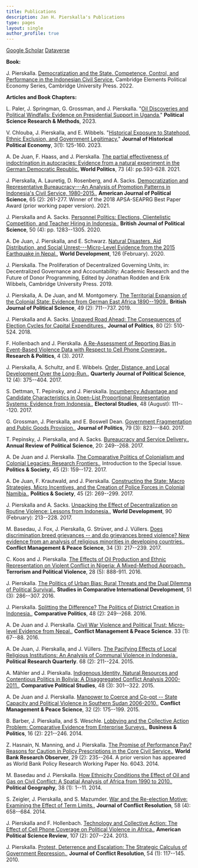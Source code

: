 ```yaml
---
title: Publications
description: Jan H. Pierskalla's Publications
type: pages
layout: single
author_profile: true
---
```


[Google Scholar](https://scholar.google.com/citations?user=qMFWICsAAAAJ&hl=en&oi=ao)
[Dataverse](https://dataverse.harvard.edu/dataverse/pierskalla)

__Book:__

J. Pierskalla. [Democratization and the State. Competence, Control, and Performance in the Indonesian Civil Service](https://doi.org/10.1017/9781009264839), Cambridge Elements Political Economy Series, Cambridge University Press. 2022.

__Articles and Book Chapters:__

L. Paler, J. Springman, G. Grossman, and J. Pierskalla. "[Oil Discoveries and Political Windfalls: Evidence on Presidential Support in Uganda.](https://doi.org/10.1017/psrm.2023.14)" **Political Science Research & Methods**, 2023.

V. Chlouba, J. Pierskalla, and E. Wibbels. "[Historical Exposure to Statehood, Ethnic Exclusion, and Government Legitimacy.](http://dx.doi.org/10.1561/115.00000048)" **Journal of Historical Political Economy**, 3(1): 125-160. 2023.

A. De Juan, F. Haass, and J. Pierskalla. [The partial effectiveness of indoctrination in autocracies: Evidence from a natural experiment in the German Democratic Republic.](https://www.cambridge.org/core/journals/world-politics/article/abs/partial-effectiveness-of-indoctrination-in-autocracies/3E8EDA6B1DCEB8DCCEB697864B092BDC) **World Politics**, 73 (4): pp.593-628. 2021. 

J. Pierskalla, A. Lauretig, D. Rosenberg, and A. Sacks. [Democratization and Representative Bureaucracy---An Analysis of Promotion Patterns in Indonesia's Civil Service, 1980-2015.](https://onlinelibrary.wiley.com/doi/abs/10.1111/ajps.12536), **American Journal of Political Science**, 65 (2): 261-277. Winner of the 2018 APSA-SEAPRG Best Paper Award (prior working paper version). 2021. 

J. Pierskalla and A. Sacks. [Personnel Politics: Elections, Clientelistic Competition, and Teacher Hiring in Indonesia.](https://doi.org/10.1017/S0007123418000601), **British Journal of Political Science**, 50 (4): pp. 1283--1305. 2020.

A. De Juan, J. Pierskalla, and E. Schwarz. [Natural Disasters, Aid Distribution, and Social Unrest---Micro-Level Evidence from the 2015 Earthquake in Nepal.](https://doi.org/10.1016/j.worlddev.2019.104715), **World Development**, 126 (February). 2020. 

J. Pierskalla. The Proliferation of Decentralized Governing Units, in: Decentralized Governance and Accountability: Academic Research and the Future of Donor Programming, Edited by Jonathan Rodden and Erik Wibbels, Cambridge University Press. 2019. 

J. Pierskalla, A. De Juan, and M. Montgomery. [The Territorial Expansion of the Colonial State: Evidence from German East Africa 1890--1909.](https://doi.org/10.1017/S0007123416000648), **British Journal of Political Science**, 49 (2): 711--737. 2019. 

J. Pierskalla and A. Sacks. [Unpaved Road Ahead: The Consequences of Election Cycles for Capital Expenditures.](https://www.journals.uchicago.edu/doi/full/10.1086/694547), **Journal of Politics**, 80 (2): 510-524. 2018. 

F. Hollenbach and J. Pierskalla. [A Re-Assessment of Reporting Bias in Event-Based Violence Data with Respect to Cell Phone Coverage.](http://journals.sagepub.com/doi/full/10.1177/2053168017730687), **Research & Politics**, 4 (3). 2017. 

J. Pierskalla, A. Schultz, and E. Wibbels. [Order, Distance, and Local Development Over the Long-Run.](http://www.nowpublishers.com/article/Details/QJPS-16020), **Quarterly Journal of Political Science**, 12 (4): 375--404. 2017. 

S. Dettman, T. Pepinsky, and J. Pierskalla. [Incumbency Advantage and Candidate Characteristics in Open-List Proportional Representation Systems: Evidence from Indonesia.](https://www.sciencedirect.com/science/article/pii/S0261379417300641), **Electoral Studies**, 48 (August): 111---120. 2017. 

G. Grossman, J. Pierskalla, and E. Boswell Dean. [Government Fragmentation and Public Goods Provision.](http://www.journals.uchicago.edu/doi/abs/10.1086/690305),  **Journal of Politics**, 79 (3): 823---840. 2017.

T. Pepinsky, J. Pierskalla, and A. Sacks. [Bureaucracy and Service Delivery.](http://www.annualreviews.org/doi/10.1146/annurev-polisci-051215-022705), **Annual Review of Political Science**, 20: 249--268. 2017. 

A. De Juan and J. Pierskalla. [The Comparative Politics of Colonialism and Colonial Legacies: Research Frontiers.](http://journals.sagepub.com/doi/abs/10.1177/0032329217704434), Introduction to the Special Issue. **Politics & Society**, 45 (2): 159--172. 2017. 

A. De Juan, F. Krautwald, and J. Pierskalla. [Constructing the State: Macro Strategies, Micro Incentives, and the Creation of Police Forces in Colonial Namibia.](http://journals.sagepub.com/doi/abs/10.1177/0032329217705352), **Politics & Society**, 45 (2): 269--299. 2017. 

J. Pierskalla and A. Sacks. [Unpacking the Effect of Decentralization on Routine Violence: Lessons from Indonesia.](http://www.sciencedirect.com/science/article/pii/S0305750X15304472), **World Development**, 90 (February): 213--228. 2017. 

M. Basedau, J. Fox, J. Pierskalla, G. Strüver, and J. Vüllers. [Does discrimination breed grievances -- and do grievances breed violence? New evidence from an analysis of religious minorities in developing countries.](http://cmp.sagepub.com/content/early/2015/07/21/0738894215581329.full), **Conflict Management & Peace Science**, 34 (3): 217--239. 2017. 

C. Koos and J. Pierskalla. [The Effects of Oil Production and Ethnic Representation on Violent Conflict in Nigeria: A Mixed-Method Approach.](http://www.tandfonline.com/doi/abs/10.1080/09546553.2014.962021), **Terrorism and Political Violence**, 28 (5): 888-911. 2016. 

J. Pierskalla. [The Politics of Urban Bias: Rural Threats and the Dual Dilemma of Political Survival.](http://link.springer.com/article/10.1007/s12116-015-9194-2), **Studies in Comparative International Development**, 51 (3): 286--307. 2016. 

J. Pierskalla. [Splitting the Difference? The Politics of District Creation in Indonesia.](http://www.ingentaconnect.com/content/cuny/cp/2016/00000048/00000002/art00007?crawler=true), **Comparative Politics**, 48 (2): 249--268. 2016. 

A. De Juan and J. Pierskalla. [Civil War Violence and Political Trust: Micro-level Evidence from Nepal.](http://cmp.sagepub.com/content/33/1/67), **Conflict Management & Peace Science**. 33 (1): 67--88. 2016. 

A. De Juan, J. Pierskalla, and J. Vüllers. [The Pacifying Effects of Local Religious Institutions: An Analysis of Communal Violence in Indonesia.](http://prq.sagepub.com/content/68/2/211), **Political Research Quarterly**. 68 (2): 211--224. 2015. 

A. Mähler and J. Pierskalla. [Indigenous Identity, Natural Resources and Contentious Politics in Bolivia: A Disaggregated Conflict Analysis 2000-2011.](http://cps.sagepub.com/content/48/3/301), **Comparative Political Studies**, 48 (3): 301--322. 2015.

A. De Juan and J. Pierskalla. [Manpower to Coerce and Co-opt -- State Capacity and Political Violence in Southern Sudan 2006-2010.](http://cmp.sagepub.com/content/32/2/175), **Conflict Management & Peace Science**, 32 (2): 175--199. 2015. 

B. Barber, J. Pierskalla, and S. Weschle. [Lobbying and the Collective Action Problem: Comparative Evidence from Enterprise Surveys.](https://www.degruyter.com/view/j/bap.2014.16.issue-2/bap-2013-0036/bap-2013-0036.xml?format=INT), **Business & Politics**, 16 (2): 221--246. 2014. 

Z. Hasnain, N. Manning, and J. Pierskalla. [The Promise of Performance Pay? Reasons for Caution in Policy Prescriptions in the Core Civil Service.](http://wbro.oxfordjournals.org/content/early/2014/02/24/wbro.lku001.full.pdf+html), **World Bank Research Observer**, 29 (2): 235--264. A prior version has appeared as World Bank Policy Research Working Paper No. 6043. 2014. 

M. Basedau and J. Pierskalla. [How Ethnicity Conditions the Effect of Oil and Gas on Civil Conflict: A Spatial Analysis of Africa from 1990 to 2010.](http://www.sciencedirect.com/science/article/pii/S0962629813000905), **Political Geography**, 38 (1): 1--11. 2014. 

S. Zeigler, J. Pierskalla, and S. Mazumder. [War and the Re-election Motive: Examining the Effect of Term Limits.](http://jcr.sagepub.com/content/58/4/658), **Journal of Conflict Resolution**, 58 (4): 658--684. 2014. 

J. Pierskalla and F. Hollenbach. [Technology and Collective Action: The Effect of Cell Phone Coverage on Political Violence in Africa.](https://www.cambridge.org/core/journals/american-political-science-review/article/technology-and-collective-action-the-effect-of-cell-phone-coverage-on-political-violence-in-africa/E81CFF7B9CB576D612E6D3ECDAF493C4), **American Political Science Review**, 107 (2): 207--224. 2013. 

J. Pierskalla. [Protest, Deterrence and Escalation: The Strategic Calculus of Government Repression.](http://jcr.sagepub.com/content/54/1/117.abstract), **Journal of Conflict Resolution**, 54 (1): 117--145. 2010. 
